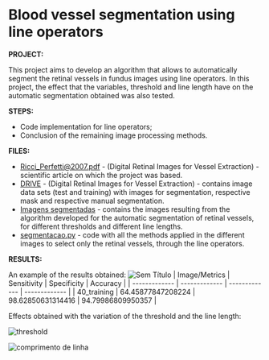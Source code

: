 # Blood vessel segmentation using line operators
**PROJECT:** 

This project aims to develop an algorithm that allows to automatically segment the retinal vessels in fundus images using line operators. In this project, the effect that the variables, threshold and line length have on the automatic segmentation obtained was also tested.

**STEPS:** 

* Code implementation for line operators;
* Conclusion of the remaining image processing methods.

**FILES:** 
* [Ricci_Perfetti@2007.pdf](https://github.com/MiguelCastro3/Blood-vessel-segmentation-using-line-operators/blob/master/Ricci_Perfetti%402007.pdf) - (Digital Retinal Images for Vessel Extraction) - scientific article on which the project was based.
* [DRIVE](https://github.com/MiguelCastro3/Blood-vessel-segmentation-using-line-operators/tree/master/DRIVE) - (Digital Retinal Images for Vessel Extraction) - contains image data sets (test and training) with images for segmentation, respective mask and respective manual segmentation.
* [Imagens segmentadas](https://github.com/MiguelCastro3/Blood-vessel-segmentation-using-line-operators/tree/master/Imagens%20segmentadas) - contains the images resulting from the algorithm developed for the automatic segmentation of retinal vessels, for different thresholds and different line lengths.
* [segmentacao.py](https://github.com/MiguelCastro3/Blood-vessel-segmentation-using-line-operators/blob/master/segmentacao.py) - code with all the methods applied in the different images to select only the retinal vessels, through the line operators.

**RESULTS:** 

An example of the results obtained:
![Sem Título](https://user-images.githubusercontent.com/66881028/84937268-60fcf500-b0d3-11ea-87ee-9b9821fea0f4.png)
| Image/Metrics  | Sensitivity | Specificity | Accuracy |
| ------------- | ------------- | ------------- | ------------- |
| 40_training  | 64.45877847208224 | 98.62850631314416	| 94.79986809950357 |  


Effects obtained with the variation of the threshold and the line length:

![threshold](https://user-images.githubusercontent.com/66881028/84935216-4b3a0080-b0d0-11ea-9913-875057e28af9.png)

![comprimento de linha](https://user-images.githubusercontent.com/66881028/84935213-4aa16a00-b0d0-11ea-8271-99ad3d4d77bf.png)
